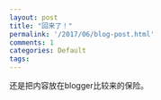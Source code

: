 ```yaml
---
layout: post
title: "回来了！"
permalink: '/2017/06/blog-post.html'
comments: 1
categories: Default
tags: 
---
```

还是把内容放在blogger比较来的保险。
